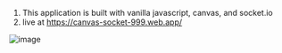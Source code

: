 1. This application is built with vanilla javascript, canvas, and socket.io 
2. live at https://canvas-socket-999.web.app/

![image](https://user-images.githubusercontent.com/87574080/201557936-bb1e7b18-ba0e-4a17-842e-d9b0ea429a50.png)

